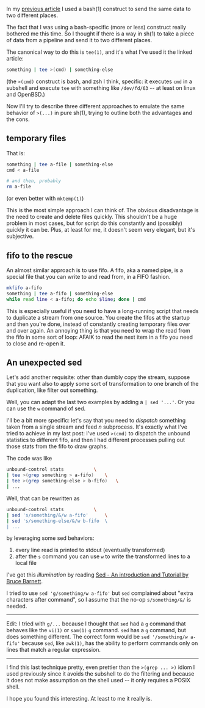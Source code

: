 In my [previous article](/2019-10-16-poor-mans-unbound-dashboard.html)
I used a bash(1) construct to send the same data to two different places.

The fact that I was using a bash-specific (more or less) construct really
bothered me this time.  So I thought if there is a way in sh(1) to take
a piece of data from a pipeline and send it to two different places.

The canonical way to do this is `tee(1)`, and it's what I've used it the linked article:

```sh
something | tee >(cmd) | something-else
```

(the `>(cmd)` construct is bash, and zsh I think, specific: it executes
`cmd` in a subshell and execute `tee` with something like `/dev/fd/63`
-- at least on linux and OpenBSD.)

Now I'll try to describe three different approaches to emulate the same
behavior of `>(...)` in pure sh(1), trying to outline both the advantages
and the cons.

## temporary files

That is:

```sh
something | tee a-file | something-else
cmd < a-file

# and then, probably
rm a-file
```

(or even better with `mktemp(1)`)

This is the most simple approach I can think of.  The obvious disadvantage
is the need to create and delete files quickly.  This shouldn't be a huge
problem in most cases, but for script do this constantly and (possibly)
quickly it can be.  Plus, at least for me, it doesn't seem very elegant,
but it's subjective.

## fifo to the rescue

An almost similar approach is to use fifo.  A fifo, aka a named pipe,
is a special file that you can write to and read from, in a FIFO
fashion.

```sh
mkfifo a-fifo
something | tee a-fifo | something-else
while read line < a-fifo; do echo $line; done | cmd
```

This is especially useful if you need to have a long-running script that
needs to duplicate a stream from one source.  You create the fifos at the
startup and then you're done, instead of constantly creating temporary
files over and over again.  An annoying thing is that you need to wrap
the read from the fifo in some sort of loop: AFAIK to read the next item
in a fifo you need to close and re-open it.

## An unexpected sed

Let's add another requisite: other than dumbly copy the stream, suppose
that you want also to apply some sort of transformation to one branch
of the duplication, like filter out something.

Well, you can adapt the last two examples by adding a `| sed '...'`.
Or you can use the `w` command of sed.

I'll be a bit more specific: let's say that you need to *dispatch*
something taken from a single stream and feed *n* subprocess.  It's
exactly what I've tried to achieve in my last post: I've used `>(cmd)`
to dispatch the unbound statistics to different fifo, and then I had
different processes pulling out those stats from the fifo to draw graphs.

The code was like

```sh
unbound-control stats			\
| tee >(grep something > a-fifo)	\
| tee >(grep something-else > b-fifo)	\
| ...
```

Well, that can be rewritten as

```sh
unbound-control stats			\
| sed 's/something/&/w a-fifo'		\
| sed 's/something-else/&/w b-fifo	\
| ...
```

by leveraging some sed behaviors:

1. every line read is printed to stdout (eventually transformed)
2. after the `s` command you can use `w` to write the transformed lines
   to a local file

I've got this *illumination* by reading [Sed - An introduction and
Tutorial by Bruce Barnett](http://www.grymoire.com/Unix/Sed.html).

I tried to use `sed 'g/something/w a-fifo'` but `sed` complained
about "extra characters after command", so I assume that the no-op
`s/something/&/` is needed.

-----

Edit: I tried with `g/...` because I thought that `sed` had a `g` command
that behaves like the `vi(1)` or `sam(1)` `g` command.  `sed` has a `g`
command, but does something different.  The correct form would be `sed
'/something/w a-fifo'` because `sed`, like `awk(1)`, has the ability to
perform commands only on lines that match a regular expression.

-----

I find this last technique pretty, even prettier than the `>(grep ... >)`
idiom I used previously since it avoids the subshell to do the filtering
and because it does not make assumption on the shell used -- it only
requires a POSIX shell.

I hope you found this interesting. At least to me it really is.
